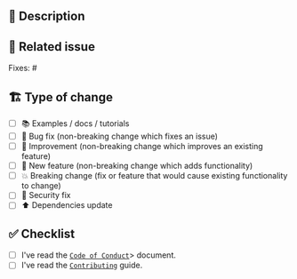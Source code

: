 ## 💌 Description

<!-- Add a more detailed description of the changes if needed. -->

## 🔗 Related issue

<!-- If your PR refers to a related issue, link it here. -->
Fixes: #

## 🏗️ Type of change

<!-- Mark with an `x` all the checkboxes that apply (like `[x]`) -->

- [ ] 📚 Examples / docs / tutorials
- [ ] 🐛 Bug fix (non-breaking change which fixes an issue)
- [ ] 🥂 Improvement (non-breaking change which improves an existing feature)
- [ ] 🚀 New feature (non-breaking change which adds functionality)
- [ ] 💥 Breaking change (fix or feature that would cause existing functionality to change)
- [ ] 🚨 Security fix
- [ ] ⬆️ Dependencies update

## ✅ Checklist

<!-- Mark with an `x` all the checkboxes that apply (like `[x]`) -->

- [ ] I've read the [`Code of Conduct`](https://github.com/raven-actions/debug/blob/main/.github/CODE_OF_CONDUCT.md)> document.
- [ ] I've read the [`Contributing`](https://github.com/raven-actions/debug/blob/main/.github/CONTRIBUTING.md) guide.
